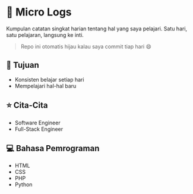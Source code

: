 # 📓 Micro Logs

Kumpulan catatan singkat harian tentang hal yang saya pelajari. Satu hari, satu pelajaran, langsung ke inti.

> Repo ini otomatis hijau kalau saya commit tiap hari 😄

## 🎯 Tujuan 

- Konsisten belajar setiap hari
- Mempelajari hal-hal baru

## ⭐ Cita-Cita

- Software Engineer
- Full-Stack Engineer

## 💻 Bahasa Pemrograman

- HTML
- CSS
- PHP
- Python